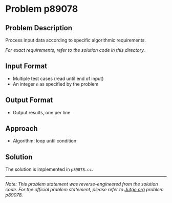 # Problem p89078

## Problem Description

Process input data according to specific algorithmic requirements.

*For exact requirements, refer to the solution code in this directory.*

## Input Format

- Multiple test cases (read until end of input)
- An integer `n` as specified by the problem

## Output Format

- Output results, one per line

## Approach

- Algorithm: loop until condition

## Solution

The solution is implemented in `p89078.cc`.

---

*Note: This problem statement was reverse-engineered from the solution code. For the official problem statement, please refer to [Jutge.org](https://jutge.org/) problem p89078.*
